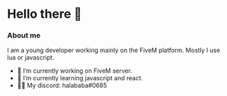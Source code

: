 # Hello there 👋

### About me

I am a young developer working mainly on the FiveM platform. Mostly I use lua or javascript.

- 🔭 I’m currently working on FiveM server.
- 🌱 I’m currently learning javascript and react.
- 🤹‍♂️ My discord: halababa#0685
